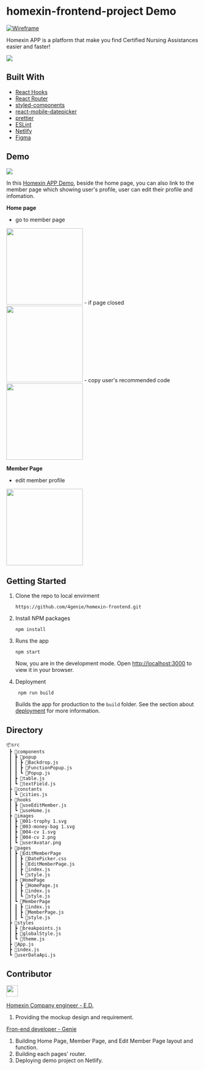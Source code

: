 # homexin-frontend-project Demo <!-- omit in toc -->

<p>
 <a href="#" target="_blank">
    <img alt="Wireframe" src="https://img.shields.io/badge/Mockup-Yes-yellow" />
  </a>
</p>

Homexin APP is a platform that make you find Certified Nursing Assistances easier and faster!

![](https://i.imgur.com/YRwdnx2.jpg)

## Built With

- [React Hooks](https://reactjs.org/)
- [React Router](https://reactrouter.com/)
- [styled-components](https://styled-components.com/docs/basics)
- [react-mobile-datepicker](https://github.com/lanjingling0510/react-mobile-datepicker#readme)
- [prettier](https://prettier.io/)
- [ESLint](https://eslint.org/docs/user-guide/configuring/)
- [Netlify](https://docs.netlify.com/?_ga=2.190209259.1714598831.1634974332-1934839556.1633767074)
- [Figma](https://www.figma.com/)

## Demo

![](https://i.imgur.com/8IgBpAW.png)

In this [Homexin APP Demo](https://homexin-frontend.netlify.app/), beside the home page, you can also link to the member page which showing user's profile, user can edit their profile and infomation.

**Home page**

- go to member page
<img src="https://i.imgur.com/TuiAzF0.gif" width="200">
- if page closed
<img src="https://i.imgur.com/aXWgZFQ.gif" width="200">
- copy user's recommended code
<img src="https://i.imgur.com/IinVYKO.gif" width="200">

**Member Page**

- edit member profile
<img src="https://i.imgur.com/MoSMeiq.gif " width="200">

## Getting Started

1. Clone the repo to local envirment
   ```
   https://github.com/4genie/homexin-frontend.git
   ```
2. Install NPM packages
   ```
   npm install
   ```
3. Runs the app

   ```
   npm start
   ```

   Now, you are in the development mode.
   Open [http://localhost:3000](http://localhost:3000) to view it in your browser.

4. Deployment
   ```
    npm run build
   ```
   Builds the app for production to the `build` folder.
   See the section about [deployment](https://facebook.github.io/create-react-app/docs/deployment) for more information.

## Directory

```
📦src
 ┣ 📂components
 ┃ ┣ 📂popup
 ┃ ┃ ┣ 📜Backdrop.js
 ┃ ┃ ┣ 📜FunctionPopup.js
 ┃ ┃ ┗ 📜Popup.js
 ┃ ┣ 📜table.js
 ┃ ┗ 📜textField.js
 ┣ 📂constants
 ┃ ┗ 📜cities.js
 ┣ 📂hooks
 ┃ ┣ 📜useEditMember.js
 ┃ ┗ 📜useHome.js
 ┣ 📂images
 ┃ ┣ 📜001-trophy 1.svg
 ┃ ┣ 📜003-money-bag 1.svg
 ┃ ┣ 📜004-cv 1.svg
 ┃ ┣ 📜004-cv 2.png
 ┃ ┗ 📜userAvatar.png
 ┣ 📂pages
 ┃ ┣ 📂EditMemberPage
 ┃ ┃ ┣ 📜DatePicker.css
 ┃ ┃ ┣ 📜EditMemberPage.js
 ┃ ┃ ┣ 📜index.js
 ┃ ┃ ┗ 📜style.js
 ┃ ┣ 📂HomePage
 ┃ ┃ ┣ 📜HomePage.js
 ┃ ┃ ┣ 📜index.js
 ┃ ┃ ┗ 📜style.js
 ┃ ┗ 📂MemberPage
 ┃ ┃ ┣ 📜index.js
 ┃ ┃ ┣ 📜MemberPage.js
 ┃ ┃ ┗ 📜style.js
 ┣ 📂styles
 ┃ ┣ 📜breakpoints.js
 ┃ ┣ 📜globalStyle.js
 ┃ ┗ 📜theme.js
 ┣ 📜App.js
 ┣ 📜index.js
 ┗ 📜userDataApi.js
```

## Contributor

<a href="https://github.com/4genie/homexin-frontend/graphs/contributors">
  <img src="https://contrib.rocks/image?repo=4genie/homexin-frontend" width="30px"/>
</a>

[Homexin Company engineer - E.D.](https://github.com/poppin-mice)

1. Providing the mockup design and requirement.

[Fron-end developer - Genie](https://github.com/4genie)

1. Building Home Page, Member Page, and Edit Member Page layout and function.
2. Building each pages' router.
3. Deploying demo project on Netlify.
